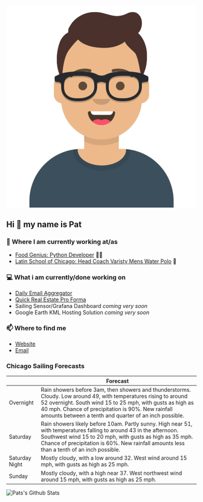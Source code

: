 [![Social banner for p-j-falconer](https://raw.githubusercontent.com/P-J-FALCONER/P-J-FALCONER/master/assets/avataaars.svg)](https://patfalconer.com/)
## Hi :wave: my name is Pat

### 💼 Where I am currently working at/as
- [Food Genius: Python Developer](https://getfoodgenius.com/) 🍔🐍
- [Latin School of Chicago: Head Coach Varisty Mens Water Polo](https://www.latinschool.org/) 🤽


### 💻 What i am currently/done working on
 - [Daily Email Aggregator](https://github.com/P-J-FALCONER/dott_daily_mail)
 - [Quick Real Estate Pro Forma](https://github.com/P-J-FALCONER/henry)
 - Sailing Sensor/Grafana Dashboard *coming very soon*
 - Google Earth KML Hosting Solution *coming very soon*

### 📫 Where to find me
 - [Website](https://patfalconer.com/)
 - [Email](mailto:patrick.j.falconer@gmail.com)


### Chicago Sailing Forecasts
|   | Forecast  |
|---|---|
| Overnight | Rain showers before 3am, then showers and thunderstorms. Cloudy. Low around 49, with temperatures rising to around 52 overnight. South wind 15 to 25 mph, with gusts as high as 40 mph. Chance of precipitation is 90%. New rainfall amounts between a tenth and quarter of an inch possible. |
| Saturday | Rain showers likely before 10am. Partly sunny. High near 51, with temperatures falling to around 43 in the afternoon. Southwest wind 15 to 20 mph, with gusts as high as 35 mph. Chance of precipitation is 60%. New rainfall amounts less than a tenth of an inch possible. |
| Saturday Night | Mostly cloudy, with a low around 32. West wind around 15 mph, with gusts as high as 25 mph. |
| Sunday | Mostly cloudy, with a high near 37. West northwest wind around 15 mph, with gusts as high as 25 mph. |

![Pats's Github Stats](https://github-readme-stats.vercel.app/api?username=p-j-falconer&show_icons=true&theme=radical)

